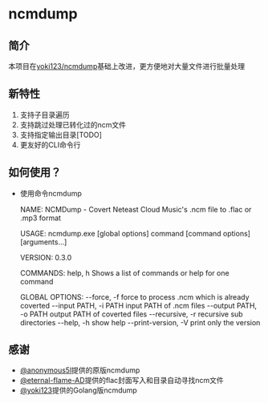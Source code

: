 # ncmdump

## 简介

本项目在[yoki123/ncmdump](https://github.com/yoki123/ncmdump)基础上改进，更方便地对大量文件进行批量处理

## 新特性

1. 支持子目录遍历
2. 支持跳过处理已转化过的ncm文件
3. 支持指定输出目录[TODO]
4. 更友好的CLI命令行

## 如何使用？

- 使用命令ncmdump

    NAME:
    NCMDump - Covert Neteast Cloud Music's .ncm file to .flac or .mp3 format

    USAGE:
    ncmdump.exe [global options] command [command options] [arguments...]

    VERSION:
    0.3.0

    COMMANDS:
        help, h  Shows a list of commands or help for one command

    GLOBAL OPTIONS:
    --force, -f             force to process .ncm which is already coverted
    --input PATH, -i PATH   input PATH of .ncm files
    --output PATH, -o PATH  output PATH of coverted files
    --recursive, -r         recursive sub directories
    --help, -h              show help
    --print-version, -V     print only the version    

## 感谢

- [@anonymous5l](https://github.com/anonymous5l)提供的原版ncmdump
- [@eternal-flame-AD](https://github.com/eternal-flame-AD)提供的flac封面写入和目录自动寻找ncm文件
- [@yoki123](https://github.com/yoki123)提供的Golang版ncmdump